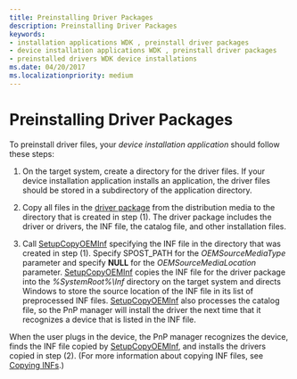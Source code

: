```yaml
---
title: Preinstalling Driver Packages
description: Preinstalling Driver Packages
keywords:
- installation applications WDK , preinstall driver packages
- device installation applications WDK , preinstall driver packages
- preinstalled drivers WDK device installations
ms.date: 04/20/2017
ms.localizationpriority: medium
---
```


# Preinstalling Driver Packages





To preinstall driver files, your *device installation application* should follow these steps:

1.  On the target system, create a directory for the driver files. If your device installation application installs an application, the driver files should be stored in a subdirectory of the application directory.

2.  Copy all files in the [driver package](driver-packages.md) from the distribution media to the directory that is created in step (1). The driver package includes the driver or drivers, the INF file, the catalog file, and other installation files.

3.  Call [SetupCopyOEMInf](/windows/win32/api/setupapi/nf-setupapi-setupcopyoeminfa) specifying the INF file in the directory that was created in step (1). Specify SPOST_PATH for the *OEMSourceMediaType* parameter and specify **NULL** for the *OEMSourceMediaLocation* parameter. [SetupCopyOEMInf](/windows/win32/api/setupapi/nf-setupapi-setupcopyoeminfa) copies the INF file for the driver package into the *%SystemRoot%\\Inf* directory on the target system and directs Windows to store the source location of the INF file in its list of preprocessed INF files. [SetupCopyOEMInf](/windows/win32/api/setupapi/nf-setupapi-setupcopyoeminfa) also processes the catalog file, so the PnP manager will install the driver the next time that it recognizes a device that is listed in the INF file.

When the user plugs in the device, the PnP manager recognizes the device, finds the INF file copied by [SetupCopyOEMInf](/windows/win32/api/setupapi/nf-setupapi-setupcopyoeminfa), and installs the drivers copied in step (2). (For more information about copying INF files, see [Copying INFs](copying-inf-files.md).)

 

